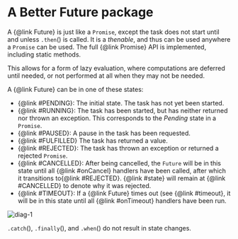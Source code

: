 # A Better Future package

A {@link Future} is just like a `Promise`, except the task does not start until and
unless `.then`() is called. It is a _thenable_, and thus can be used anywhere a
`Promise` can be used. The full {@link Promise} API is implemented, including static methods.

This allows for a form of lazy evaluation, where computations are deferred until needed,
or not performed at all when they may not be needed.

A {@link Future} can be in one of these states:

* {@link #PENDING}: The initial state. The task has not yet been started.
* {@link #RUNNING}: The task has been started, but has neither returned nor
  thrown an exception. This corresponds to the _Pending_ state in a `Promise`.
* {@link #PAUSED}: A pause in the task has been requested.
* {@link #FULFILLED} The task has returned a value.
* {@link #REJECTED}: The task has thrown an exception or returned a rejected
  `Promise`.
* {@link #CANCELLED}: After being cancelled, the `Future` will be in this state until all {@link #onCancel} handlers
  have been called, after which it transitions to{@link #REJECTED}. {@link #state} will remain at {@link #CANCELLED} to denote why it was rejected.
* {@link #TIMEOUT}: If a {@link Future} times out (see {@link #timeout}, it will be in
  this state until all {@link #onTimeout} handlers have been run.

![diag-1](images/basic-states.svg)

`.catch`(), `.finally`(), and `.when`() do not result in state changes.
